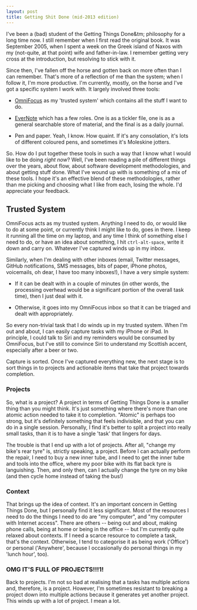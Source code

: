 ```yaml
---
layout: post
title: Getting Shit Done (mid-2013 edition)
---
```

I've been a (bad) student of the Getting Things Done&tm; philosophy for a long
time now. I still remember when I first read the original book. It was
September 2005, when I spent a week on the Greek island of Naxos with my
(not-quite, at that point) wife and father-in-law. I remember getting very
cross at the introduction, but resolving to stick with it.

Since then, I've fallen off the horse and gotten back on more often than I can
remember. That's more of a reflection of me than the system; when I follow it,
I'm more productive. I'm currently, mostly, on the horse and I've got a
specific system I work with. It largely involved three tools:

* [OmniFocus]() as my 'trusted system' which contains all the stuff I want to
  do.

* [EverNote]() which has a few roles. One is as a tickler file, one is as a
  general searchable store of material, and the final is as a daily journal.

* Pen and paper. Yeah, I know. How quaint. If it's any consolation, it's lots
  of different coloured pens, and sometimes it's Moleskine jotters.

So. How do I put together these tools in such a way that I know what I would
like to be doing *right now*? Well, I've been reading a pile of different
things over the years, about flow, about software development methodologies,
and about getting stuff done. What I've wound up with is something of a mix of
these tools. I hope it's an effective blend of these methodologies, rather than
me picking and choosing what I like from each, losing the whole. I'd appreciate
your feedback.

## Trusted System

OmniFocus acts as my trusted system. Anything I need to do, or would like to do
at some point, or currently think I might like to do, goes in there. I keep it
running all the time on my laptop, and any time I think of something else I
need to do, or have an idea about something, I hit `ctrl-alt-space`, write it
down and carry on. Whatever I've captured winds up in my inbox.

Similarly, when I'm dealing with other inboxes (email, Twitter messages, GitHub
notifications, SMS messages, bits of paper, iPhone photos, voicemails, oh dear,
I have too many inboxes!), I have a very simple system:

* If it can be dealt with in a couple of minutes (in other words, the
  processing overhead would be a significant portion of the overall task time),
  then I just deal with it.

* Otherwise, it goes into my OmniFocus inbox so that it can be triaged and
  dealt with appropriately.

So every non-trivial task that I do winds up in my trusted system. When I'm out
and about, I can easily capture tasks with my iPhone or iPad. In principle, I
could talk to Siri and my reminders would be consumed by OmniFocus, but I've
still to convince Siri to understand my Scottish accent, especially after a
beer or two.

Capture is sorted. Once I've captured everything new, the next stage is to sort
things in to projects and actionable items that take that project towards
completion.

### Projects

So, what is a project? A project in terms of Getting Things Done is a smaller
thing than you might think. It's just something where there's more than one
atomic action needed to take it to completion. "Atomic" is perhaps too strong,
but it's definitely something that feels indivisible, and that you can do in a
single session. Personally, I find it's better to split a project into really
small tasks, than it is to have a single 'task' that lingers for days.

The trouble is that I end up with a lot of projects. After all, "change my
bike's rear tyre" is, strictly speaking, a project. Before I can actually
perform the repair, I need to buy a new inner tube, and I need to get the inner
tube and tools into the office, where my poor bike with its flat back tyre is
languishing. Then, and only then, can I actually change the tyre on my bike
(and then cycle home instead of taking the bus!)

### Context

That brings up the idea of context. It's an important concern in Getting Things
Done, but I personally find it less significant. Most of the resources I need
to do the things I need to do are "my computer", and "my computer with Internet
access". There are others -- being out and about, making phone calls, being at
home or being in the office -- but I'm currently quite relaxed about contexts.
If I need a scarce resource to complete a task, that's the context. Otherwise,
I tend to categorise it as being work ('Office') or personal ('Anywhere',
because I occasionally do personal things in my 'lunch hour', too).

### OMG IT'S FULL OF PROJECTS!!!1!

Back to projects. I'm not so bad at realising that a tasks has multiple actions
and, therefore, is a project. However, I'm sometimes resistant to breaking a
project down into multiple actions because it generates yet another project.
This winds up with a lot of project. I mean a lot.
